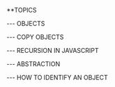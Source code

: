 **TOPICS

--- OBJECTS

--- COPY OBJECTS

--- RECURSION IN JAVASCRIPT

--- ABSTRACTION

--- HOW TO IDENTIFY AN OBJECT